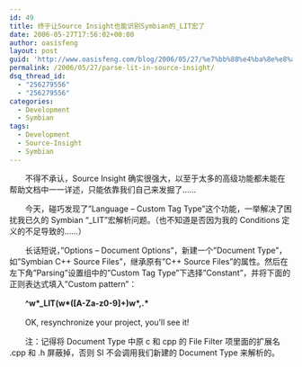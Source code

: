 ```yaml
---
id: 49
title: 终于让Source Insight也能识别Symbian的_LIT宏了
date: 2006-05-27T17:56:02+00:00
author: oasisfeng
layout: post
guid: 'http://www.oasisfeng.com/blog/2006/05/27/%e7%bb%88%e4%ba%8e%e8%ae%a9source-insight%e4%b9%9f%e8%83%bd%e8%af%86%e5%88%absymbian%e7%9a%84_lit%e5%ae%8f%e4%ba%86/'
permalink: /2006/05/27/parse-lit-in-source-insight/
dsq_thread_id:
  - "256279556"
  - "256279556"
categories:
  - Development
  - Symbian
tags:
  - Development
  - Source-Insight
  - Symbian
---
```

　　不得不承认，Source Insight 确实很强大，以至于太多的高级功能都未能在帮助文档中一一详述，只能依靠我们自己来发掘了……

　　今天，碰巧发现了&#8221;Language &#8211; Custom Tag Type&#8221;这个功能，一举解决了困扰我已久的 Symbian &#8220;_LIT&#8221;宏解析问题。（也不知道是否因为我的 Conditions 定义的不足导致的……）

　　长话短说，&#8221;Options &#8211; Document Options&#8221;，新建一个&#8221;Document Type&#8221;，如&#8221;Symbian C++ Source Files&#8221;，继承原有&#8221;C++ Source Files&#8221;的属性。然后在左下角&#8221;Parsing&#8221;设置组中的&#8221;Custom Tag Type&#8221;下选择&#8221;Constant&#8221;，并将下面的正则表达式填入&#8221;Custom pattern&#8221;：

　　**^w\*_LIT(w\*([A-Za-z0-9]+)w\*,.\***

　　OK, resynchronize your project, you&#8217;ll see it!

　　注：记得将 Document Type 中原 c 和 cpp 的 File Filter 项里面的扩展名 .cpp 和 .h 屏蔽掉，否则 SI 不会调用我们新建的 Document Type 来解析的。